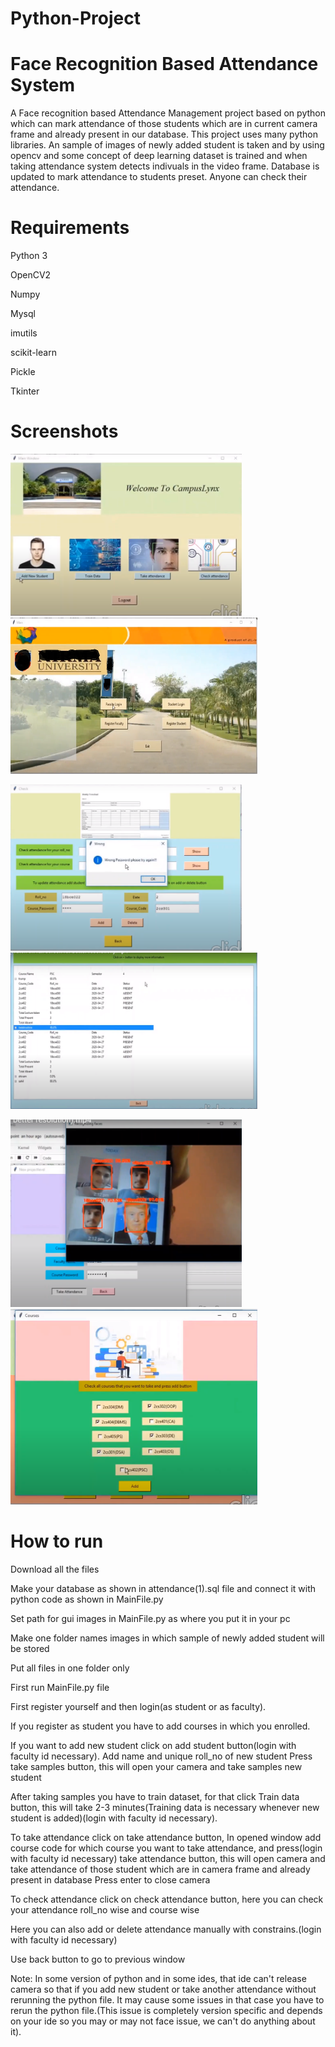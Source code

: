# Python-Project

# Face Recognition Based Attendance System
A Face recognition based Attendance Management project based on python which can mark attendance of those students which are in current camera 
frame and already present in our database. This project uses many python libraries. An sample of images of newly added student is taken and 
by using opencv and some concept of deep learning dataset is trained and when taking attendance system detects indivuals in the video frame. 
Database is updated to mark attendance to students preset. Anyone can check their attendance.

# Requirements
Python 3

OpenCV2

Numpy

Mysql

imutils

scikit-learn

Pickle

Tkinter

# Screenshots
<p float="left">
  <img src="Images%20for%20Gui/Screenshot%20(103).png" width="370" />
  <img src="Images%20for%20Gui/Screenshot%20(105).png" width="395"  height="250" />
</p>
<p float="left">
  <img src="Images%20for%20Gui/Screenshot%20(107).png" width="370" />
  <img src="Images%20for%20Gui/Screenshot%20(106).png" width="395" height="250" />
</p> 
<p float="left">
  <img src="Images%20for%20Gui/Screenshot%20(108).png" width="370" height="300"/>
  <img src="Images%20for%20Gui/Screenshot%20(109).png" width="395"  />
</p>


# How to run
Download all the files

Make your database as shown in attendance(1).sql file and connect it with python code as shown in MainFile.py

Set path for gui images in MainFile.py as where you put it in your pc

Make one folder names images in which sample of newly added student will be stored

Put all files in one folder only

First run MainFile.py file

First register yourself and then login(as student or as faculty).

If you register as student you have to add courses in which you enrolled. 

If you want to add new student click on add student button(login with faculty id necessary).
Add name and unique roll_no of new student
Press take samples button, this will open your camera and take samples new student

After taking samples you have to train dataset, for that click Train data button, this will take 2-3 minutes(Training data is necessary whenever new student is added)(login with faculty id necessary).

To take attendance click on take attendance button, In opened window add course code for which course you want to take attendance, and press(login with faculty id necessary)
take attendance button, this will open camera and take attendance of those student which are in camera frame and already present in database
Press enter to close camera

To check attendance click on check attendance button, here you can check your attendance roll_no wise and course wise

Here you can also add or delete attendance manually with constrains.(login with faculty id necessary)

Use back button to go to previous window

Note: In some version of python and in some ides, that ide can't release camera so that if you add new student or take another attendance
without rerunning the python file. It may cause some issues in that case you have to rerun the python file.(This issue is completely version
specific and depends on your ide so you may or may not face issue, we can't do anything about it). 

